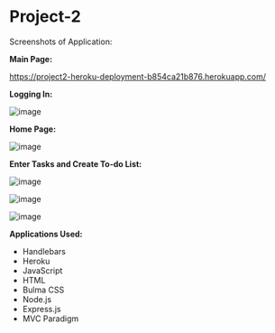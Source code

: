 # Project-2


Screenshots of Application:

**Main Page:**

https://project2-heroku-deployment-b854ca21b876.herokuapp.com/ 

**Logging In:**

![image](https://github.com/mohanad-saqr/Project-2/assets/148038406/7e314e37-17ed-46cf-a020-0532c531d3db)

**Home Page:**

![image](https://github.com/mohanad-saqr/Project-2/assets/148038406/6aa735e5-62e3-43e9-9de8-8585456daf2e)

**Enter Tasks and Create To-do List:**

![image](https://github.com/mohanad-saqr/Project-2/assets/148038406/735ecd09-454a-4538-a7f5-a34dfc9d9329)

![image](https://github.com/mohanad-saqr/Project-2/assets/148038406/7d47a3db-aa62-4a3a-9c4c-bc7877c92abc)

![image](https://github.com/mohanad-saqr/Project-2/assets/148038406/2e9abf82-218c-41ae-916b-ab891fe219f1)


**Applications Used:**

 - Handlebars <BR>
 - Heroku <BR>
 - JavaScript <BR>
 - HTML <BR>
 - Bulma CSS <BR>
 - Node.js <BR>
 - Express.js <BR>
 - MVC Paradigm <BR>

